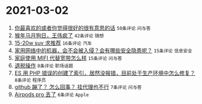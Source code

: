# 2021-03-02

1. [你最喜欢的或者你觉得很好的很有意思的话](https://www.v2ex.com/t/757491) `50条评论` `问与答`
1. [猴年马月狗日，王伟疯了](https://www.v2ex.com/t/757489) `42条评论` `随想`
1. [15-20w suv 求推荐](https://www.v2ex.com/t/757499) `16条评论` `汽车`
1. [家用网络中的机器，会不会被入侵？会有哪些安全隐患呢？](https://www.v2ex.com/t/757503) `15条评论` `信息安全`
1. [家庭使用 MIFI 代替宽带怎么样](https://www.v2ex.com/t/757492) `15条评论` `问与答`
1. [退税操作](https://www.v2ex.com/t/757505) `8条评论` `职场话题`
1. [ES 用 PHP 错误的创建了索引，居然没报错，目前处于生产环境中怎么修复？](https://www.v2ex.com/t/757494) `8条评论` `程序员`
1. [github 蹦了？ 怎么回事？ 挂代理也不行](https://www.v2ex.com/t/757511) `7条评论` `问与答`
1. [Airpods pro 丢了](https://www.v2ex.com/t/757518) `6条评论` `Apple`
